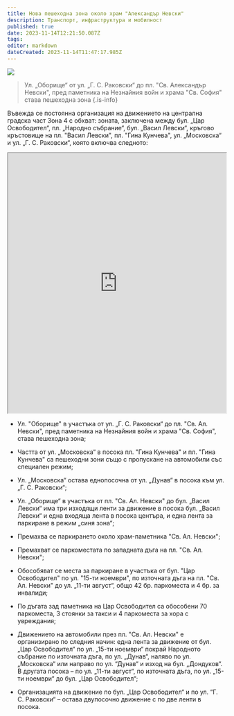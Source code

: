 ```yaml
---
title: Нова пешеходна зона около храм "Александър Невски"
description: Транспорт, инфраструктура и мобилност
published: true
date: 2023-11-14T12:21:50.087Z
tags: 
editor: markdown
dateCreated: 2023-11-14T11:47:17.985Z
---
```


<img src="https://drive.google.com/uc?id=1_n69yN722DxIXdPUxJPxa9fumtx-EbqY">

> Ул. „Оборище“ от ул. „Г. С. Раковски“ до пл. "Св. Александър Невски", пред паметника на Незнайния войн и храма "Св. София" става пешеходна зона
{.is-info}




Въвежда се постоянна организация на движението на централна градска част Зона 4 с обхват: зоната, заключена между бул. „Цар Освободител“, пл. „Народно събрание“, бул. „Васил Левски“, кръгово кръстовище на пл. "Васил Левски", пл. "Гина Кунчева", ул. „Московска“ и ул. „Г. С. Раковски“, която включва следното:


<iframe src="https://drive.google.com/file/d/1-arMUrD_qkvxNNnildUDtZlqoTym751o/preview" width="100%" height="600"></iframe>


- Ул. "Оборище" в участъка от ул. „Г. С. Раковски“ до пл. "Св. Ал. Невски", пред паметника на Незнайния войн и храма "Св. София", става пешеходна зона;

- Частта от ул. „Московска“ в посока пл. "Гина Кунчева" и пл. "Гина Кунчева" са пешеходни зони също с пропускане на автомобили със специален режим;

- Ул. „Московска“ остава еднопосочна от ул. „Дунав“ в посока към ул. „Г. С. Раковски“;

- Ул. „Оборище“ в участъка от пл. "Св. Ал. Невски" до бул. „Васил Левски“ има три изходящи ленти за движение в посока бул. „Васил Левски“ и една входяща лента в посока центъра, и една лента за паркиране в режим „синя зона“;

- Премахва се паркирането около храм-паметника "Св. Ал. Невски";

- Премахват се паркоместата по западната дъга на пл. "Св. Ал. Невски";

- Обособяват се места за паркиране в участъка от бул. "Цар Освободител" по ул. "15-ти ноември", по източната дъга на пл. "Св. Ал. Невски" до ул. „11-ти август“, общо 42 бр. паркоместа и 4 бр. за инвалиди;

- По дъгата зад паметника на Цар Освободител са обособени 70 паркоместа, 3 стоянки за такси и 4 паркоместа за хора с увреждания;

- Движението на автомобили през пл. "Св. Ал. Невски" е организирано по следния начин: една лента за движение от бул. „Цар Освободител“ по ул. „15-ти ноември“ покрай Народното събрание по източната дъга, по ул. „Дунав“, наляво по ул. „Московска“ или направо по ул. “Дунав“ и изход на бул. „Дондуков“. В другата посока – по ул. „11-ти август“, по източната дъга, по ул. „15-ти ноември“ до бул. „Цар Освободител“;

- Организацията на движение по бул. „Цар Освободител“ и по ул. “Г. С. Раковски“ – остава двупосочно движение с по две ленти в посока.

  